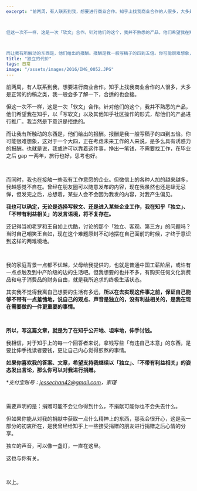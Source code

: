 ```yaml
---
excerpt: "前两周，有人联系到我，想要进行商业合作。知乎上找我商业合作的人很多，大多是正常的约稿之类，我一般会多了解一下，合适的也会接。



但这一次不一样，这是一次「软文」合作。针对他们的这个，我并不熟悉的产品，他们希望我在知乎，以「写软文」以及其他知乎社区操作的形式，帮他们的产品进行推广。我当然是下意识是拒绝的。



而让我有所触动的东西是，他们给出的报酬。报酬是我一般写稿子的四到五倍。你可能很难想象，这对于一个大四，正在考虑未来工作的人来说，是多么具有诱惑力的报酬。也就是说，我或许可以靠着这件事，挣出一笔钱，不需要找工作，在毕业之后 gap 一两年，旅行也好，思考也好。"
title: "独立的代价"
tags: 日常
image: "/assets/images/2016/IMG_0052.JPG"
---
```


前两周，有人联系到我，想要进行商业合作。知乎上找我商业合作的人很多，大多是正常的约稿之类，我一般会多了解一下，合适的也会接。

但这一次不一样，这是一次「软文」合作。针对他们的这个，我并不熟悉的产品，他们希望我在知乎，以「写软文」以及其他知乎社区操作的形式，帮他们的产品进行推广。我当然是下意识是拒绝的。

而让我有所触动的东西是，他们给出的报酬。报酬是我一般写稿子的四到五倍。你可能很难想象，这对于一个大四，正在考虑未来工作的人来说，是多么具有诱惑力的报酬。也就是说，我或许可以靠着这件事，挣出一笔钱，不需要找工作，在毕业之后 gap 一两年，旅行也好，思考也好。

<br>

而同时，我也在接触一些我有工作意愿的企业。但微信上的各种人加的越来越多，我越感觉不自在。曾经在朋友圈可以随意发布的内容，现在我虽然也还是肆无忌惮，但发完之后，总想着，某些人会不会因为我发的内容，对我产生偏见。

**我也可以确定，无论是选择写软文、还是进入某些企业工作，我在知乎「独立」、「不带有利益相关」的发言语境，将不复存在。**

还记得当初老罗和王自如上优酷，讨论的那个「独立、客观、第三方」的问题吗？当时自己嘲笑王自如，现在这个难题原封不动地摆在自己面前的时候，才终于意识到这样的两难境地。

<br>

我的家庭背景一点都不优越，父母给我提供的，也就是普通中国工薪阶层，或许有一点点触及到中产阶级的边的生活吧。但我想要的也并不多，有购买任何文化消费品和电子消费品的财务自由，就是我所追求的终极生活状态。

其实我不觉得我离自己想要的生活有多远，**所以在去实现这件事之前，保证自己能够不带有一点羞愧地，说自己的观点、声音是独立的，没有利益相关的，是我在现在需要做的一件更重要的事情。**

<br>

**所以，写这篇文章，就是为了在知乎公开地、坦率地，伸手讨钱。**

我相信，对于知乎上的每一个回答者来说，拿钱写些「有违自己本意」的东西，是要比伸手找读者要钱，更让自己内心觉得煎熬的事情。

**如果你喜欢我的答案、文章，希望支持我继续以「独立」、「不带有利益相关」的姿态发出言论，那么你可以对我进行捐赠。**

**支付宝账号：jessechan42@gmail.com，*家瑾**

<br>

需要声明的是：捐赠可能不会让你得到什么，不捐献可能你也不会失去什么。

但如果你能从对我的捐献中获取一点什么精神上的东西，那我会很开心，这是我一部分的初衷所在，是我曾经给知乎上一些接受捐赠的朋友进行捐赠之后心情的分享。

独立的声音，可以像一盏灯，一直在这里。

这也与你有关。

<br>

以上。
